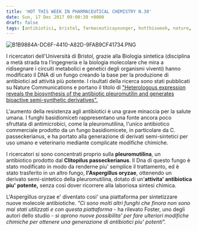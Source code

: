 ```yaml
---
title: 'HOT THIS WEEK IN PHARMACEUTICAL CHEMISTRY N.30'
date: Sun, 17 Dec 2017 09:00:39 +0000
draft: false
tags: [antibiotici, bristol, farmaceuticayounger, hotthisweek, nature, science]
---
```


![B1B9884A-DC6F-4410-A82D-9FAB9CF41734.PNG](https://silviavernotico.files.wordpress.com/2017/12/b1b9884a-dc6f-4410-a82d-9fab9cf41734.png?w=329)

I ricercatori dell'Università di Bristol, grazie alla Biologia sintetica (disciplina a metà strada tra l’ingegneria e la biologia molecolare che mira a ridisegnare i circuiti metabolici e genetici degli organismi viventi) hanno modificato il DNA di un fungo creando la base per la produzione di antibiotici ad attività più potente. I risultati della ricerca sono stati pubblicati su Nature Communications e portano il titolo di ["Heterologous expression reveals the biosynthesis of the antibiotic pleuromutilin and generates bioactive semi-synthetic derivatives".](https://www.nature.com/articles/s41467-017-01659-1)

L'aumento della resistenza agli antibiotici è una grave minaccia per la salute umana. I funghi basidiomiceti rappresentano una fonte ancora poco sfruttata di antimicrobici, come la pleuromutilina, l'unico antibiotico commerciale prodotto da un fungo basidiomicete, in particolare da C. passeckerianus, e ha portato alla generazione di derivati ​​semi-sintetici per uso umano e veterinario mediante complicate modifiche chimiche.

I ricercatori si sono concentrati proprio sulla **pleuromutilina**, un antibiotico prodotto dal **Clitopilus passeckerianus**. Il Dna di questo fungo è stato modificato in modo da renderne piu' semplice il trattamento, ed è stato trasferito in un altro fungo, **l'Aspergillus oryzae**, ottenendo un derivato semi-sintetico della pleuromutilina, dotato di un'**attivita' antibiotica piu' potente,** senza così dover ricorrere alla laboriosa sintesi chimica.

L'Aspergillus oryzae e' diventato cosi' una piattaforma per sintetizzare  nuove molecole antibiotiche. _"Ci sono molti altri funghi che finora non sono mai stati utilizzati e con questa piattaforma_ \- ha rilevato Foster, uno degli autori dello studio - _si aprono nuove possibilita' per fare ulteriori modifiche chimiche per ottenere una generazione di antibiotici piu' potenti"._